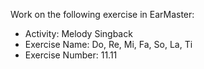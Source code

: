 Work on the following exercise in EarMaster:
- Activity: Melody Singback
- Exercise Name: Do, Re, Mi, Fa, So, La, Ti
- Exercise Number: 11.11

